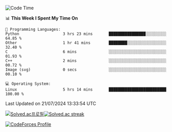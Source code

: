 
<!--START_SECTION:waka-->
![Code Time](http://img.shields.io/badge/Code%20Time-3%2C568%20hrs%2021%20mins-blue)

📊 **This Week I Spent My Time On** 

```text
💬 Programming Languages: 
Python                   3 hrs 23 mins       ████████████████░░░░░░░░░   64.85 % 
Other                    1 hr 41 mins        ████████░░░░░░░░░░░░░░░░░   32.40 % 
C                        6 mins              ░░░░░░░░░░░░░░░░░░░░░░░░░   01.93 % 
C++                      2 mins              ░░░░░░░░░░░░░░░░░░░░░░░░░   00.72 % 
Image (svg)              0 secs              ░░░░░░░░░░░░░░░░░░░░░░░░░   00.10 % 

💻 Operating System: 
Linux                    5 hrs 14 mins       █████████████████████████   100.00 % 
```


 Last Updated on 21/07/2024 13:33:54 UTC
<!--END_SECTION:waka-->


[![Solved.ac프로필](http://mazassumnida.wtf/api/generate_badge?boj=hckim96)](https://solved.ac/hckim96)[![Solved.ac streak](http://mazandi.herokuapp.com/api?handle=hckim96&theme=dark)](https://solved.ac/hckim96)


[![CodeForces Profile](https://cf.leed.at?id=hckim96)](https://codeforces.com/profile/hckim96)

